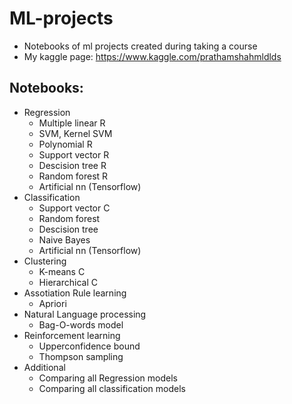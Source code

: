 # ML-projects
* Notebooks of ml projects created during taking a course
* My kaggle page: https://www.kaggle.com/prathamshahmldlds
## Notebooks:
* Regression
    * Multiple linear R
    * SVM, Kernel SVM
    * Polynomial R
    * Support vector R
    * Descision tree R
    * Random forest R
    * Artificial nn (Tensorflow)
* Classification
    * Support vector C
    * Random forest
    * Descision tree
    * Naive Bayes
    * Artificial nn (Tensorflow)
* Clustering
    * K-means C
    * Hierarchical C
* Assotiation Rule learning
    * Apriori
* Natural Language processing
    * Bag-O-words model
* Reinforcement learning
    * Upperconfidence bound
    * Thompson sampling
* Additional
    * Comparing all Regression models
    * Comparing all classification models
